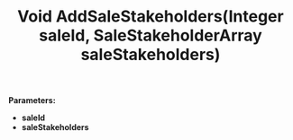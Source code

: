 ﻿---
uid: crmscript_ref_NSSaleAgent_AddSaleStakeholders
title: Void AddSaleStakeholders(Integer saleId, SaleStakeholderArray saleStakeholders)
intellisense: NSSaleAgent.AddSaleStakeholders
keywords: NSSaleAgent, AddSaleStakeholders
so.topic: reference
---



**Parameters:**
 - **saleId** 
 - **saleStakeholders** 
